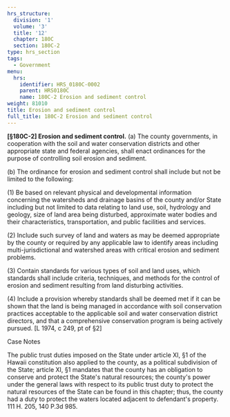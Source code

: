 ```yaml
---
hrs_structure:
  division: '1'
  volume: '3'
  title: '12'
  chapter: 180C
  section: 180C-2
type: hrs_section
tags:
  - Government
menu:
  hrs:
    identifier: HRS_0180C-0002
    parent: HRS0180C
    name: 180C-2 Erosion and sediment control
weight: 81010
title: Erosion and sediment control
full_title: 180C-2 Erosion and sediment control
---
```

**[§180C-2] Erosion and sediment control.** (a) The county governments, in cooperation with the soil and water conservation districts and other appropriate state and federal agencies, shall enact ordinances for the purpose of controlling soil erosion and sediment.

(b) The ordinance for erosion and sediment control shall include but not be limited to the following:

(1) Be based on relevant physical and developmental information concerning the watersheds and drainage basins of the county and/or State including but not limited to data relating to land use, soil, hydrology and geology, size of land area being disturbed, approximate water bodies and their characteristics, transportation, and public facilities and services.

(2) Include such survey of land and waters as may be deemed appropriate by the county or required by any applicable law to identify areas including multi-jurisdictional and watershed areas with critical erosion and sediment problems.

(3) Contain standards for various types of soil and land uses, which standards shall include criteria, techniques, and methods for the control of erosion and sediment resulting from land disturbing activities.

(4) Include a provision whereby standards shall be deemed met if it can be shown that the land is being managed in accordance with soil conservation practices acceptable to the applicable soil and water conservation district directors, and that a comprehensive conservation program is being actively pursued. [L 1974, c 249, pt of §2]

Case Notes

The public trust duties imposed on the State under article XI, §1 of the Hawaii constitution also applied to the county, as a political subdivision of the State; article XI, §1 mandates that the county has an obligation to conserve and protect the State's natural resources; the county's power under the general laws with respect to its public trust duty to protect the natural resources of the State can be found in this chapter; thus, the county had a duty to protect the waters located adjacent to defendant's property. 111 H. 205, 140 P.3d 985.